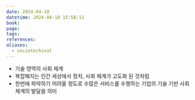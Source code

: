 ```yaml
---
date: 2024-04-10
datetime: 2024-04-10 15:58:12
book: 
page: 
tags: 
references: 
aliases:
  - sociotechinal
---
```

- 기술 영역의 사회 체계
- 복잡해지는 인간 세상에서 정치, 사회 체계가 고도화 된 것처럼
- 한번에 파악하기 어려울 정도로 수많은 서비스를 수행하는 기업의 기술 기반 사회 체계의 발달을 의미